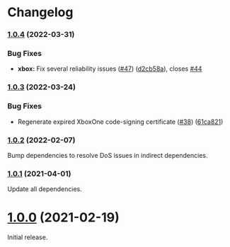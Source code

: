 # Changelog

### [1.0.4](https://github.com/shaka-project/generic-webdriver-server/compare/xbox-one-webdriver-server-v1.0.3...xbox-one-webdriver-server-v1.0.4) (2022-03-31)


### Bug Fixes

* **xbox:** Fix several reliability issues ([#47](https://github.com/shaka-project/generic-webdriver-server/issues/47)) ([d2cb58a](https://github.com/shaka-project/generic-webdriver-server/commit/d2cb58a398c502d6311d12d98a48c68abb7a1ad7)), closes [#44](https://github.com/shaka-project/generic-webdriver-server/issues/44)

### [1.0.3](https://github.com/shaka-project/generic-webdriver-server/compare/xbox-one-webdriver-server-v1.0.2...xbox-one-webdriver-server-v1.0.3) (2022-03-24)


### Bug Fixes

* Regenerate expired XboxOne code-signing certificate ([#38](https://github.com/shaka-project/generic-webdriver-server/issues/38)) ([61ca821](https://github.com/shaka-project/generic-webdriver-server/commit/61ca821497279c1640b3aa13d60f725b9f420211))

### [1.0.2](https://github.com/shaka-project/generic-webdriver-server/compare/xbox-one-webdriver-server-v1.0.1...xbox-one-webdriver-server-v1.0.2) (2022-02-07)

Bump dependencies to resolve DoS issues in indirect dependencies.

### [1.0.1](https://github.com/shaka-project/generic-webdriver-server/compare/xbox-one-webdriver-server-v1.0.0...xbox-one-webdriver-server-v1.0.1) (2021-04-01)

Update all dependencies.

# [1.0.0](https://github.com/shaka-project/generic-webdriver-server/commit/a299b8253194610182e04d0e7d2726c6679899d1) (2021-02-19)

Initial release.
